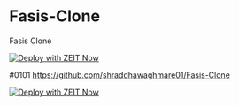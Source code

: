 # Fasis-Clone
Fasis Clone

[![Deploy with ZEIT Now](https://zeit.co/button)](https://zeit.co/import/project?template=https://github.com/avadhutjc/Note-Saver-App)

#0101
https://github.com/shraddhawaghmare01/Fasis-Clone

[![Deploy with ZEIT Now](https://zeit.co/button)](https://zeit.co/import/project?template=https://github.com/shraddhawaghmare01/Fasis-Clone)
